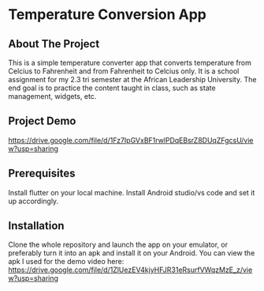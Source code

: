 # Temperature Conversion App 

## About The Project
This is a simple temperature converter app that converts temperature from Celcius to Fahrenheit and from Fahrenheit to Celcius only. It is a school assignment for my 2.3 tri semester at the African Leadership University. The end goal is to practice the content taught in class, such as state management, widgets, etc.

## Project Demo

https://drive.google.com/file/d/1Fz7IpGVxBF1rwlPDqEBsrZ8DUqZFgcsU/view?usp=sharing

## Prerequisites
Install flutter on your local machine.
Install Android studio/vs code and set it up accordingly.

## Installation
Clone the whole repository and launch the app on your emulator, or preferably turn it into an apk and install it on your Android. 
You can view the apk I used for the demo video here: https://drive.google.com/file/d/1ZlUezEV4kjyHFJR31eRsurfVWqzMzE_z/view?usp=sharing
